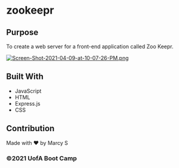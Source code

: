 # zookeepr

## Purpose
To create a web server for a front-end application called Zoo Keepr.

[![Screen-Shot-2021-04-09-at-10-07-26-PM.png](https://i.postimg.cc/DwfCsq76/Screen-Shot-2021-04-09-at-10-07-26-PM.png)](https://postimg.cc/Ln7BFgYg)

## Built With
* JavaScript
* HTML
* Express.js
* CSS



## Contribution
Made with ❤️ by Marcy S

### ©️2021 UofA Boot Camp
